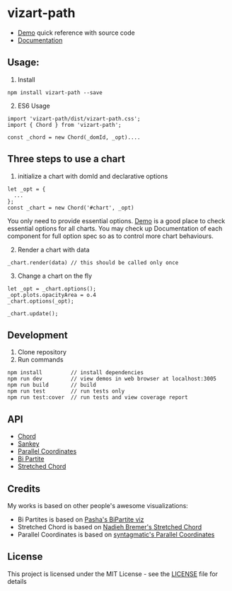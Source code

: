 # vizart-path

* [Demo](https://vizartjs.github.io/demo.html) quick reference with source code
* [Documentation](https://github.com/VizArtJS/vizart-path/wiki)



## Usage:

1. Install

```
npm install vizart-path --save
```

2. ES6 Usage

```
import 'vizart-path/dist/vizart-path.css';
import { Chord } from 'vizart-path';

const _chord = new Chord(_domId, _opt)....
```

## Three steps to use a chart
1. initialize a chart with domId and declarative options
```
let _opt = {
  ...
};
const _chart = new Chord('#chart', _opt)
```
You only need to provide essential options. [Demo](https://vizartjs.github.io/demo.html) is a good place to check essential options for all charts. You may check up Documentation of each component for full option spec so as to control more chart behaviours.

2. Render a chart with data
```
_chart.render(data) // this should be called only once
```
3. Change a chart on the fly
```
let _opt = _chart.options();
_opt.plots.opacityArea = o.4
_chart.options(_opt);

_chart.update();
```



## Development
1. Clone repository
2. Run commands
```
npm install         // install dependencies
npm run dev         // view demos in web browser at localhost:3005
npm run build       // build
npm run test        // run tests only
npm run test:cover  // run tests and view coverage report
```

## API
* [Chord](./chord)
* [Sankey](./sankey)
* [Parallel Coordinates](./parallel-coordinates)
* [Bi Partite](./bi-partite)
* [Stretched Chord](./stretched)

## Credits
My works is based on other people's awesome visualizations:
* Bi Partites is based on [Pasha's BiPartite viz](http://bl.ocks.org/NPashaP/cd80ab54c52f80c4d84cad0ba9da72c2)
* Stretched Chord is based on [Nadieh Bremer's Stretched Chord](https://www.visualcinnamon.com/2015/08/stretched-chord.html)
* Parallel Coordinates is based on [syntagmatic's Parallel Coordinates](https://github.com/syntagmatic/parallel-coordinates)


## License

This project is licensed under the MIT License - see the [LICENSE](LICENSE) file for details
